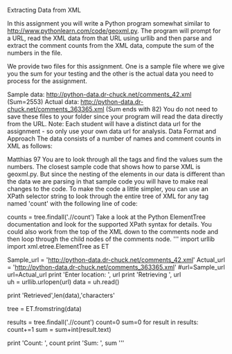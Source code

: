 Extracting Data from XML

In this assignment you will write a Python program somewhat similar to http://www.pythonlearn.com/code/geoxml.py. The program will prompt for a URL, read the XML data from that URL using urllib and then parse and extract the comment counts from the XML data, compute the sum of the numbers in the file.

We provide two files for this assignment. One is a sample file where we give you the sum for your testing and the other is the actual data you need to process for the assignment.

Sample data: http://python-data.dr-chuck.net/comments_42.xml (Sum=2553)
Actual data: http://python-data.dr-chuck.net/comments_363365.xml (Sum ends with 82)
You do not need to save these files to your folder since your program will read the data directly from the URL. Note: Each student will have a distinct data url for the assignment - so only use your own data url for analysis.
Data Format and Approach
The data consists of a number of names and comment counts in XML as follows:

<comment>
  <name>Matthias</name>
  <count>97</count>
</comment>
You are to look through all the <comment> tags and find the <count> values sum the numbers. The closest sample code that shows how to parse XML is geoxml.py. But since the nesting of the elements in our data is different than the data we are parsing in that sample code you will have to make real changes to the code.
To make the code a little simpler, you can use an XPath selector string to look through the entire tree of XML for any tag named 'count' with the following line of code:

counts = tree.findall('.//count')
Take a look at the Python ElementTree documentation and look for the supported XPath syntax for details. You could also work from the top of the XML down to the comments node and then loop through the child nodes of the comments node.
'''
import urllib
import xml.etree.ElementTree as ET


Sample_url = 'http://python-data.dr-chuck.net/comments_42.xml'
Actual_url = 'http://python-data.dr-chuck.net/comments_363365.xml'
#url=Sample_url
url=Actual_url
print 'Enter location: ', url
print 'Retrieving ', url  
uh = urllib.urlopen(url)
data = uh.read()

print 'Retrieved',len(data),'characters'

tree = ET.fromstring(data)

results = tree.findall('.//count')
count=0
sum=0
for result in results:
    count+=1
	sum = sum+int(result.text)

print 'Count: ', count
print 'Sum: ', sum
'''
